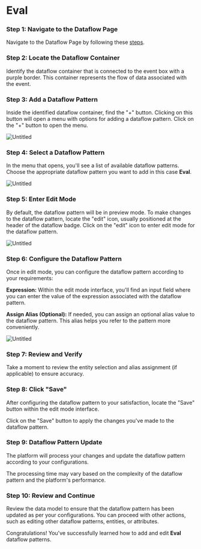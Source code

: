 # Eval

### Step 1: Navigate to the Dataflow Page

Navigate to the Dataflow Page by following these [steps](../../Naviage%20to%20Dataflow%20Page%2039d9ed3529a94178bf063c9f7ef0bc96.md).

### **Step 2: Locate the Dataflow Container**

Identify the dataflow container that is connected to the event box with a purple border. This container represents the flow of data associated with the event.

### **Step 3: Add a Dataflow Pattern**

Inside the identified dataflow container, find the "+" button. Clicking on this button will open a menu with options for adding a dataflow pattern. Click on the "+" button to open the menu.

![Untitled](Eval%2087f84a83202d41059143c8f21ef5ffba/Untitled.png)

### **Step 4: Select a Dataflow Pattern**

In the menu that opens, you'll see a list of available dataflow patterns. Choose the appropriate dataflow pattern you want to add in this case **Eval**.

![Untitled](Eval%2087f84a83202d41059143c8f21ef5ffba/Untitled%201.png)

### **Step 5: Enter Edit Mode**

By default, the dataflow pattern will be in preview mode. To make changes to the dataflow pattern, locate the "edit" icon, usually positioned at the header of the dataflow badge. Click on the "edit" icon to enter edit mode for the dataflow pattern.

![Untitled](Eval%2087f84a83202d41059143c8f21ef5ffba/Untitled%202.png)

### **Step 6: Configure the Dataflow Pattern**

Once in edit mode, you can configure the dataflow pattern according to your requirements:

**Expression:** Within the edit mode interface, you'll find an input field where you can enter the value of the expression associated with the dataflow pattern.

**Assign Alias (Optional):** If needed, you can assign an optional alias value to the dataflow pattern. This alias helps you refer to the pattern more conveniently.

![Untitled](Eval%2087f84a83202d41059143c8f21ef5ffba/Untitled%203.png)

### **Step 7: Review and Verify**

Take a moment to review the entity selection and alias assignment (if applicable) to ensure accuracy.

### **Step 8: Click "Save"**

After configuring the dataflow pattern to your satisfaction, locate the "Save" button within the edit mode interface.

Click on the "Save" button to apply the changes you've made to the dataflow pattern.

### **Step 9: Dataflow Pattern Update**

The platform will process your changes and update the dataflow pattern according to your configurations.

The processing time may vary based on the complexity of the dataflow pattern and the platform's performance.

### **Step 10: Review and Continue**

Review the data model to ensure that the dataflow pattern has been updated as per your configurations. You can proceed with other actions, such as editing other dataflow patterns, entities, or attributes.

Congratulations! You've successfully learned how to add and edit **Eval** dataflow patterns.